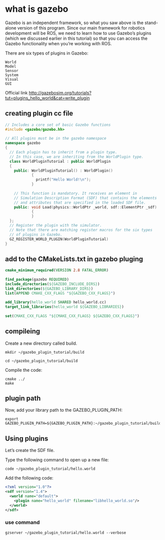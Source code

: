 # what is gazebo

Gazebo is an independent framework, so what you saw above is the stand-alone version of this program. Since our main framework for robotics development will be ROS, we need to learn how to use Gazebo’s plugins (which we discussed earlier in this tutorial) so that you can access the Gazebo functionality when you’re working with ROS.

There are six types of plugins in Gazebo:

    World
    Model
    Sensor
    System
    Visual
    GUI

Official link <http://gazebosim.org/tutorials?tut=plugins_hello_world&cat=write_plugin>

## creating plugin cc file

```cpp
// Includes a core set of basic Gazebo functions
#include <gazebo/gazebo.hh>
 
// All plugins must be in the gazebo namespace
namespace gazebo
{
  // Each plugin has to inherit from a plugin type.
  // In this case, we are inheriting from the WorldPlugin type.
  class WorldPluginTutorial : public WorldPlugin
  {
    public: WorldPluginTutorial() : WorldPlugin()
            {
              printf("Hello World!\n");
            }
 
    // This function is mandatory. It receives an element in 
    // Simulation Description Format (SDF) that contains the elements
    // and attributes that are specified in the loaded SDF file.
    public: void Load(physics::WorldPtr _world, sdf::ElementPtr _sdf)
            {
            }
  };
  // Register the plugin with the simulator.
  // Note that there are matching register macros for the six types
  // of plugins in Gazebo.
  GZ_REGISTER_WORLD_PLUGIN(WorldPluginTutorial)
}
```

## add to the CMakeLists.txt in gazebo pluging

```CMake
cmake_minimum_required(VERSION 2.8 FATAL_ERROR)
 
find_package(gazebo REQUIRED)
include_directories(${GAZEBO_INCLUDE_DIRS})
link_directories(${GAZEBO_LIBRARY_DIRS})
list(APPEND CMAKE_CXX_FLAGS "${GAZEBO_CXX_FLAGS}")
 
add_library(hello_world SHARED hello_world.cc)
target_link_libraries(hello_world ${GAZEBO_LIBRARIES})
 
set(CMAKE_CXX_FLAGS "${CMAKE_CXX_FLAGS} ${GAZEBO_CXX_FLAGS}")
```

## compileing

Create a new directory called build.

    mkdir ~/gazebo_plugin_tutorial/build

    cd ~/gazebo_plugin_tutorial/build

Compile the code:

    cmake ../
    make

## plugin path

Now, add your library path to the GAZEBO_PLUGIN_PATH:

    export GAZEBO_PLUGIN_PATH=${GAZEBO_PLUGIN_PATH}:~/gazebo_plugin_tutorial/build

## Using plugins

Let’s create the SDF file.

Type the following command to open up a new file:

    code ~/gazebo_plugin_tutorial/hello.world

Add the following code:

```xml
<?xml version="1.0"?>
<sdf version="1.4">
  <world name="default">
    <plugin name="hello_world" filename="libhello_world.so"/>
  </world>
</sdf>
```

### use command 

    gzserver ~/gazebo_plugin_tutorial/hello.world --verbose

```
```